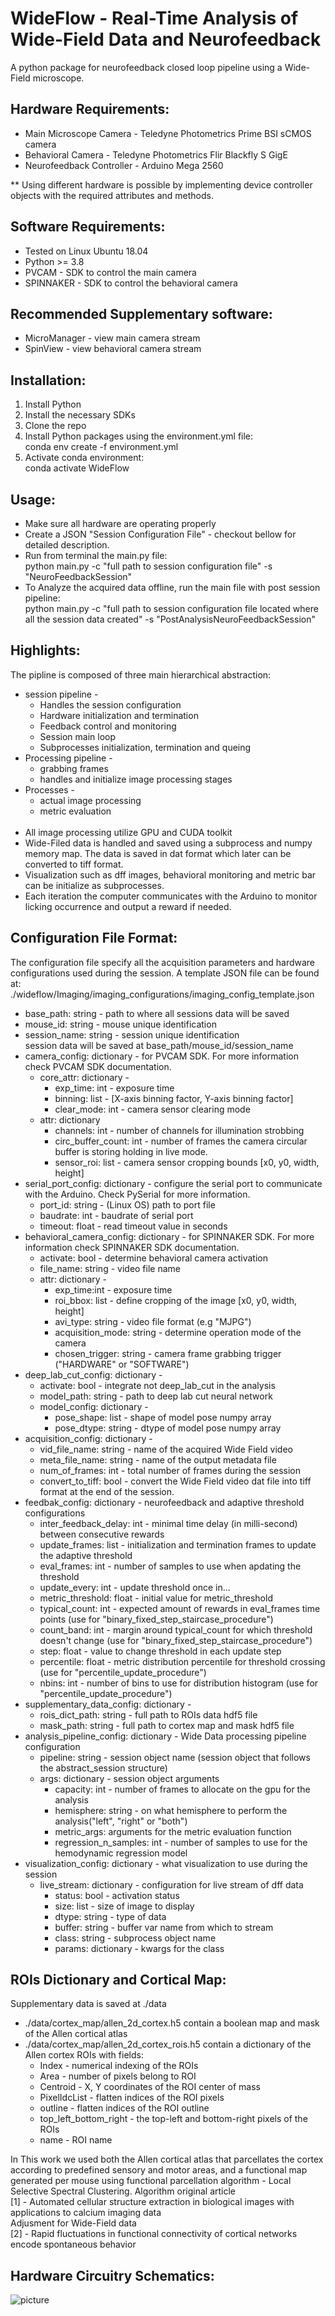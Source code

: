 # WideFlow - Real-Time Analysis of Wide-Field Data and Neurofeedback
A python package for neurofeedback closed loop pipeline using a Wide-Field microscope.

## Hardware Requirements:
* Main Microscope Camera - Teledyne Photometrics Prime BSI sCMOS camera
* Behavioral Camera - Teledyne Photometrics Flir Blackfly S GigE
* Neurofeedback Controller - Arduino Mega 2560<br />

** Using different hardware is possible by implementing device controller objects with the required attributes and methods.

## Software Requirements:
* Tested on Linux Ubuntu 18.04
* Python >= 3.8
* PVCAM - SDK to control the main camera
* SPINNAKER - SDK to control the behavioral camera

## Recommended Supplementary software:
* MicroManager - view main camera stream
* SpinView - view behavioral camera stream

## Installation:
1. Install Python
2. Install the necessary SDKs
3. Clone the repo
4. Install Python packages using the environment.yml file:<br />
	conda env create -f environment.yml
5. Activate conda environment:<br />
	conda activate WideFlow

## Usage:
* Make sure all hardware are operating properly
* Create a JSON "Session Configuration File" - checkout bellow for detailed description.
* Run from terminal the main.py file:<br />
python main.py -c "full path to session configuration file" -s "NeuroFeedbackSession"
* To Analyze the acquired data offline, run the main file with post session pipeline:<br />
python main.py -c "full path to session configuration file located where all the session data created" -s "PostAnalysisNeuroFeedbackSession"

## Highlights:
The pipline is composed of three main hierarchical abstraction:
* session pipeline - 
	* Handles the session configuration
	* Hardware initialization and termination
	* Feedback control and monitoring
	* Session main loop
	* Subprocesses initialization, termination and queing
* Processing pipeline - 
	* grabbing frames
	* handles and initialize image processing stages
* Processes - 
	* actual image processing
	* metric evaluation
<br /><br />
* All image processing utilize GPU and CUDA toolkit
* Wide-Filed data is handled and saved using a subprocess and numpy memory map. 
The data is saved in dat format which later can be converted to tiff format.
* Visualization such as dff images, behavioral monitoring and metric bar can be initialize as subprocesses.
* Each iteration the computer communicates with the Arduino to monitor licking occurrence and output a reward if needed.

## Configuration File Format:
The configuration file specify all the acquisition parameters and hardware configurations used during the session.
A template JSON file can be found at:
./wideflow/Imaging/imaging_configurations/imaging_config_template.json

* base_path: string - path to where all sessions data will be saved
* mouse_id: string - mouse unique identification
* session_name: string - session unique identification<br />
   session data will be saved at base_path/mouse_id/session_name
* camera_config: dictionary - for PVCAM SDK. For more information check PVCAM SDK documentation.
	* core_attr: dictionary - 
		* exp_time: int - exposure time
		* binning: list - [X-axis binning factor, Y-axis binning factor]
		* clear_mode: int - camera sensor clearing mode
	* attr: dictionary
		* channels: int - number of channels for illumination strobbing
		* circ_buffer_count: int - number of frames the camera circular buffer is storing holding in live mode.
		* sensor_roi: list - camera sensor cropping bounds [x0, y0, width, height]
* serial_port_config: dictionary - configure the serial port to communicate with the Arduino. Check PySerial for more information.
	* port_id: string - (Linux OS) path to port file
	* baudrate: int - baudrate of serial port
	* timeout: float - read timeout value in seconds
* behavioral_camera_config: dictionary - for SPINNAKER SDK. For more information check SPINNAKER SDK documentation.
	* activate: bool - determine behavioral camera activation
	* file_name: string - video file name
	* attr: dictionary - 
		* exp_time:int - exposure time
		* roi_bbox: list - define cropping of the image [x0, y0, width, height] 
		* avi_type: string - video file format (e.g "MJPG")
		* acquisition_mode: string - determine operation mode of the camera
		* chosen_trigger: string - camera frame grabbing trigger ("HARDWARE" or "SOFTWARE")
* deep_lab_cut_config: dictionary - 
	* activate: bool - integrate not deep_lab_cut in the analysis
	* model_path: string - path to deep lab cut neural network 
	* model_config: dictionary - 
		* pose_shape: list - shape of model pose numpy array
		* pose_dtype: string - dtype of model pose numpy array
* acquisition_config: dictionary - 
	* vid_file_name: string - name of the acquired Wide Field video
	* meta_file_name: string - name of the output metadata file
	* num_of_frames: int - total number of frames during the session
	* convert_to_tiff: bool - convert the Wide Field video dat file into tiff format at the end of the session.	
* feedbak_config: dictionary - neurofeedback and adaptive threshold configurations
	* inter_feedback_delay: int - minimal time delay (in milli-second) between consecutive rewards
    * update_frames: list - initialization and termination frames to update the adaptive threshold
    * eval_frames: int - number of samples to use when apdating the threshold
    * update_every: int - update threshold once in...
	* metric_threshold: float - initial value for metric_threshold
    * typical_count: int - expected amount of rewards in eval_frames time points (use for "binary_fixed_step_staircase_procedure")
    * count_band: int - margin around typical_count for which threshold doesn't change (use for "binary_fixed_step_staircase_procedure")
    * step: float - value to change threshold in each update step
    * percentile: float - metric distribution percentile for threshold crossing (use for "percentile_update_procedure")
    * nbins: int - number of bins to use for distribution histogram  (use for "percentile_update_procedure")
* supplementary_data_config: dictionary - 
	* rois_dict_path: string - full path to ROIs data hdf5 file
    * mask_path: string - full path to cortex map and mask hdf5 file
* analysis_pipeline_config: dictionary - Wide Data processing pipeline configuration
	* pipeline: string - session object name (session object that follows the abstract_session structure)
	* args: dictionary - session object arguments
		* capacity: int - number of frames to allocate on the gpu for the analysis
		* hemisphere: string - on what hemisphere to perform the analysis("left", "right" or "both")
		* metric_args: arguments for the metric evaluation function
		* regression_n_samples: int - number of samples to use for the hemodynamic regression model
* visualization_config: dictionary - what visualization to use during the session
	* live_stream: dictionary - configuration for live stream of dff data
		* status: bool - activation status
		* size: list - size of image to display
		* dtype: string - type of data
		* buffer: string - buffer var name from which to stream
		* class: string - subprocess object name
		* params: dictionary - kwargs for the class
 

## ROIs Dictionary and Cortical Map:
Supplementary data is saved at ./data
* ./data/cortex_map/allen_2d_cortex.h5 contain a boolean map and mask of the Allen cortical atlas
* ./data/cortex_map/allen_2d_cortex_rois.h5 contain a dictionary of the Allen cortex ROIs with fields:
	* Index - numerical indexing of the ROIs
	* Area - number of pixels belong to ROI
	* Centroid - X, Y coordinates of the ROI center of mass
	* PixelIdcList - flatten indices of the ROI pixels
	* outline - flatten indices of the ROI outline
	* top_left_bottom_right - the top-left and bottom-right pixels of the ROIs
	* name - ROI name

In This work we used both the Allen cortical atlas that parcellates the cortex according to predefined sensory and motor areas, 
and a functional map generated per mouse using functional parcellation algorithm - Local Selective Spectral Clustering.
Algorithm original article<br />
[1] - Automated cellular structure extraction in biological images with applications to calcium imaging data<br />
Adjusment for Wide-Field data<br />
[2] - Rapid fluctuations in functional connectivity of cortical networks encode spontaneous behavior

## Hardware Circuitry Schematics:
![picture](images/descriptive_setup.png)